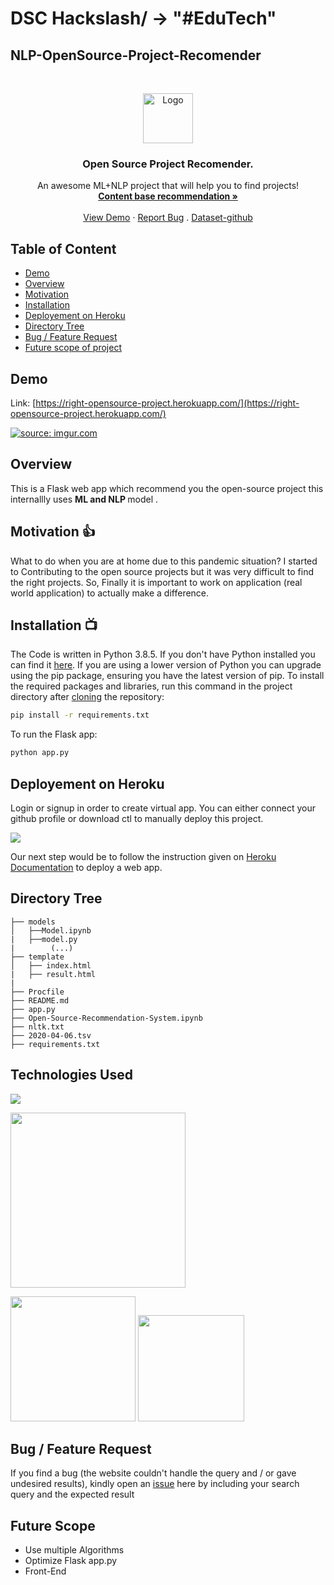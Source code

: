 # DSC Hackslash/ -> "#EduTech"
## NLP-OpenSource-Project-Recomender

<!-- PROJECT LOGO -->
<br />
<p align="center">
<a href="https://github.com/jyothiprakashpanaik/HackthonDSC-OpenSource-Project-Recomender">
    <img src="https://upload.wikimedia.org/wikipedia/commons/thumb/4/4e/Open_Source_Initiative_keyhole.svg/768px-Open_Source_Initiative_keyhole.svg.png" alt="Logo" width="80" height="80"></a>


  <h3 align="center">Open Source Project Recomender.</h3>

  <p align="center">
    An awesome ML+NLP project that will help you to find projects!
    <br />
    <a href="https://medium.com/@bindhubalu/content-based-recommender-system-4db1b3de03e7"><strong>Content base recommendation »</strong></a>
    <br />
    <br />
    <a href="https://right-opensource-project.herokuapp.com/">View Demo</a>
    ·
    <a href="https://github.com/jyothiprakashpanaik/HackthonDSC-OpenSource-Project-Recomender/issues">Report Bug</a>
    .
    <a href="https://github.com/github/covid-19-repo-data">Dataset-github</a>
  </p>
</p>


## Table of Content
  * [Demo](#demo)
  * [Overview](#overview)
  * [Motivation](#motivation)
  * [Installation](#installation)
  * [Deployement on Heroku](#deployement-on-heroku)
  * [Directory Tree](#directory-tree)
  * [Bug / Feature Request](#bug---feature-request)
  * [Future scope of project](#future-scope)


## Demo
Link: [https://right-opensource-project.herokuapp.com/](https://right-opensource-project.herokuapp.com/)

<a href="https://right-opensource-project.herokuapp.com/"><img src="https://i.imgur.com/KYjrq8T.png?2" title="source: imgur.com" /></a>

## Overview
This is a Flask web app which recommend you the open-source project this internallly uses <b>ML and NLP </b> model .

## Motivation  👍
What to do when you are at home due to this pandemic situation? I started to Contributing to the open source projects but it was very difficult to find the right projects. So, Finally it is important to work on application (real world application) to actually make a difference.

## Installation  📺 
The Code is written in Python 3.8.5. If you don't have Python installed you can find it [here](https://www.python.org/downloads/). If you are using a lower version of Python you can upgrade using the pip package, ensuring you have the latest version of pip. To install the required packages and libraries, run this command in the project directory after [cloning](https://www.howtogeek.com/451360/how-to-clone-a-github-repository/) the repository:
```bash
pip install -r requirements.txt
```
To run the Flask app:
```bash
python app.py
```

## Deployement on Heroku
Login or signup in order to create virtual app. You can either connect your github profile or download ctl to manually deploy this project.

[![](https://i.imgur.com/dKmlpqX.png)](https://heroku.com)

Our next step would be to follow the instruction given on [Heroku Documentation](https://devcenter.heroku.com/articles/getting-started-with-python) to deploy a web app.

## Directory Tree 
```
├── models 
│   ├──Model.ipynb
|   ├──model.py
|        (...)
├── template
│   ├── index.html
|   ├── result.html
|
├── Procfile
├── README.md
├── app.py
├── Open-Source-Recommendation-System.ipynb
├── nltk.txt
├── 2020-04-06.tsv
├── requirements.txt
```

## Technologies Used


![](https://forthebadge.com/images/badges/made-with-python.svg)


[<img target="_blank" src="https://th.bing.com/th/id/OIP.IT74jUJmHYI1hIptl_ir1wHaEH?pid=ImgDet&rs=1" width=280>](https://gunicorn.org) 

[<img target="_blank" src="https://scikit-learn.org/stable/_static/scikit-learn-logo-small.png" width=200>](https://scikit-learn.org/stable/)
[<img target="_blank" src="https://flask.palletsprojects.com/en/1.1.x/_images/flask-logo.png" width=170>](https://flask.palletsprojects.com/en/1.1.x/) 
 


## Bug / Feature Request

If you find a bug (the website couldn't handle the query and / or gave undesired results), kindly open an [issue](https://github.com/jyothiprakashpanaik/HackthonDSC-OpenSource-Project-Recomender.git) here by including your search query and the expected result

## Future Scope

* Use multiple Algorithms
* Optimize Flask app.py
* Front-End 
